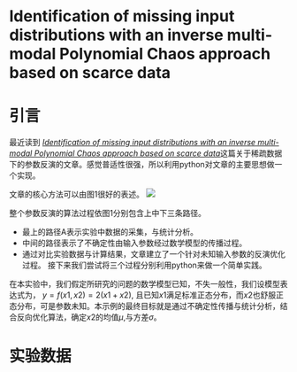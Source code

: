 # Identification of missing input distributions with an inverse multi-modal Polynomial Chaos approach based on scarce data

# 引言
最近读到 [*Identification of missing input distributions with an inverse multi-modal Polynomial Chaos approach based on scarce data*](https://www.sciencedirect.com/science/article/pii/S0266892021000229)这篇关于稀疏数据下的参数反演的文章。感觉普适性很强，所以利用python对文章的主要思想做一个实现。

文章的核心方法可以由图1很好的表述。
![](https://i.niupic.com/images/2022/03/29/9XQq.png)

整个参数反演的算法过程依图1分别包含上中下三条路径。
- 最上的路径A表示实验中数据的采集，与统计分析。
- 中间的路径表示了不确定性由输入参数经过数学模型的传播过程。
- 通过对比实验数据与计算结果，文章建立了一个针对未知输入参数的反演优化过程。
接下来我们尝试将三个过程分别利用python来做一个简单实践。

在本实验中，我们假定所研究的问题的数学模型已知，不失一般性，我们设模型表达式为，
$y = f(x1,x2)=2(x1+x2)$,
且已知$x1$满足标准正态分布，而$x2$也舒服正态分布，可是参数未知。本示例的最终目标就是通过不确定性传播与统计分析，结合反向优化算法，确定$x2$的均值$\mu$,与方差$\sigma$。

# 实验数据
